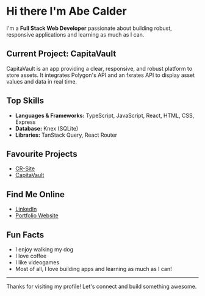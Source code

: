 # Hi there I'm Abe Calder

I'm a **Full Stack Web Developer** passionate about building robust, responsive applications and learning as much as I can.

## Current Project: CapitaVault
CapitaVault is an app providing a clear, responsive, and robust platform to store assets. It integrates Polygon's API and an fxrates API to display asset values and data in real time.

## Top Skills
- **Languages & Frameworks:** TypeScript, JavaScript, React, HTML, CSS, Express
- **Database:** Knex (SQLite)
- **Libraries:** TanStack Query, React Router

## Favourite Projects
- [CR-Site](#) <!-- Add repo link if public -->
- [CapitaVault](#) <!-- Add repo link if public -->

## Find Me Online
- [LinkedIn](https://www.linkedin.com/in/abe-calder/)
- [Portfolio Website](https://abecalder.onrender.com/)

## Fun Facts
- I enjoy walking my dog 
- I love coffee 
- I like videogames 
- Most of all, I love building apps and learning as much as I can!

---

Thanks for visiting my profile! Let's connect and build something awesome.
